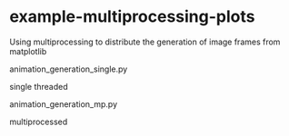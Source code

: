 # example-multiprocessing-plots
Using multiprocessing to distribute the generation of image frames from matplotlib

animation_generation_single.py

single threaded

animation_generation_mp.py

multiprocessed
